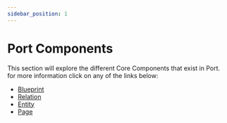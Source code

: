 ```yaml
---
sidebar_position: 1
---
```


# Port Components

This section will explore the different Core Components that exist in Port. for more information click on any of the links below:

- [Blueprint](./blueprint.md)
- [Relation](./relation.md)
- [Entity](./entity.md)
- [Page](./page.md)
